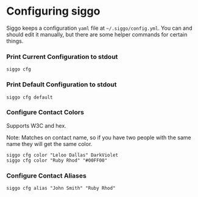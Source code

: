 # Configuring siggo

Siggo keeps a configuration `yaml` file at `~/.siggo/config.yml`. You can and should edit it manually, but there are some helper commands for certain things.

### Print Current Configuration to stdout

```
siggo cfg
```

### Print Default Configuration to stdout

```
siggo cfg default
```

### Configure Contact Colors

Supports W3C and hex.

Note: Matches on contact name, so if you have two people with the same name they will get the same color.

```
siggo cfg color "Leloo Dallas" DarkViolet
siggo cfg color "Ruby Rhod" "#00FF00"
```

### Configure Contact Aliases

```
siggo cfg alias "John Smith" "Ruby Rhod"
```

